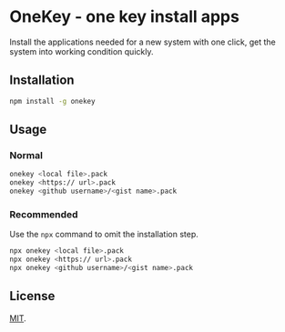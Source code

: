 # OneKey - one key install apps

Install the applications needed for a new system with one click, get the system into working condition quickly.

## Installation

```bash
npm install -g onekey
```

## Usage

### Normal

```bash
onekey <local file>.pack
onekey <https:// url>.pack
onekey <github username>/<gist name>.pack
```

### Recommended

Use the `npx` command to omit the installation step.

```bash
npx onekey <local file>.pack
npx onekey <https:// url>.pack
npx onekey <github username>/<gist name>.pack
```

## License

[MIT](LICENSE).
